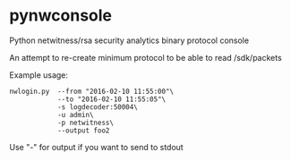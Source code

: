 # pynwconsole
Python netwitness/rsa security analytics binary protocol console

An attempt to re-create minimum protocol to be able to read /sdk/packets 

Example usage:

```
nwlogin.py  --from "2016-02-10 11:55:00"\
            --to "2016-02-10 11:55:05"\
            -s logdecoder:50004\
            -u admin\
            -p netwitness\
            --output foo2
```

Use "-" for output if you want to send to stdout
